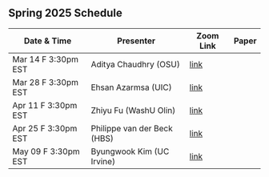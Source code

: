 ## Spring 2025 Schedule

|  Date & Time             | Presenter                          | Zoom Link                                | Paper | 
|--------------------------|----------------------------------- |------------------------------------------|-------|
|  Mar 14 F 3:30pm EST     | Aditya Chaudhry (OSU)              | [link](https://gsb-columbia-edu.zoom.us/j/97751540977?pwd=2amJyZd829zIH0wxEGnsohHPeSoa5f.1)| | Endogenous Elasticities: Price Multipliers Are Smaller for Larger Demand Shocks|
|  Mar 28 F 3:30pm EST     | Ehsan Azarmsa (UIC)                | [link](https://gsb-columbia-edu.zoom.us/j/97751540977?pwd=2amJyZd829zIH0wxEGnsohHPeSoa5f.1)| | Is Asset Demand Elasticity Set at the Household or Intermediary Level?|
|  Apr 11 F 3:30pm EST     | Zhiyu Fu (WashU Olin)              | [link](https://gsb-columbia-edu.zoom.us/j/97751540977?pwd=2amJyZd829zIH0wxEGnsohHPeSoa5f.1)| |
|  Apr 25 F 3:30pm EST     | Philippe van der Beck (HBS)        | [link](https://gsb-columbia-edu.zoom.us/j/97751540977?pwd=2amJyZd829zIH0wxEGnsohHPeSoa5f.1)| |
|  May 09 F 3:30pm EST     | Byungwook Kim (UC Irvine)          | [link](https://gsb-columbia-edu.zoom.us/j/97751540977?pwd=2amJyZd829zIH0wxEGnsohHPeSoa5f.1)| |


